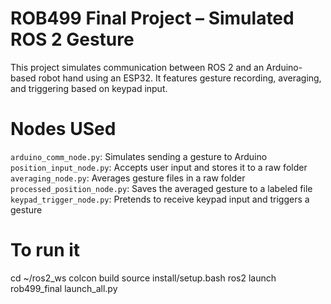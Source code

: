 # ROB499 Final Project – Simulated ROS 2 Gesture
This project simulates communication between ROS 2 and an Arduino-based robot hand using an ESP32. It features gesture recording, averaging, and triggering based on keypad input.

# Nodes USed

`arduino_comm_node.py`: Simulates sending a gesture to Arduino
`position_input_node.py`: Accepts user input and stores it to a raw folder
`averaging_node.py`: Averages gesture files in a raw folder
`processed_position_node.py`: Saves the averaged gesture to a labeled file
`keypad_trigger_node.py`: Pretends to receive keypad input and triggers a gesture


# To run it
cd ~/ros2_ws
colcon build
source install/setup.bash
ros2 launch rob499_final launch_all.py
